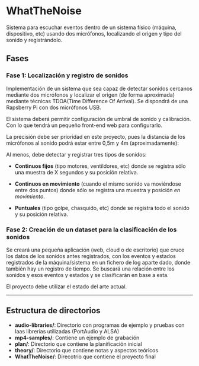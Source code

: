 # WhatTheNoise
Sistema para escuchar eventos dentro de un sistema físico (máquina, dispositivo, etc) usando dos micrófonos, localizando el origen y tipo del sonido y registrándolo.

## Fases
### Fase 1: Localización y registro de sonidos
Implementación de un sistema que sea capaz de detectar sonidos cercanos mediante dos micrófonos y localizar el origen (de forma aproximada) mediante técnicas TDOA(Time Difference Of Arrival). Se dispondrá de una Rapsberry Pi con dos micrófonos USB.

El sistema deberá permitir configuración de umbral de sonido y calibración. Con lo que tendrá un pequeño front-end web para configurarlo.

La precisión debe ser prioridad en este proyecto, pues la distancia de los micrófonos al sonido podrá estar entre 0,5m y 4m (aproximadamente):

Al menos, debe detectar y registrar tres tipos de sonidos:

- **Continuos fijos** (tipo motores, ventildores, etc) donde se registra sólo una muestra de X segundos y su posición relativa.

- **Continuos en movimiento** (cuando el mismo sonido va moviéndose entre dos puntos) donde sólo se registra una muestra y posición *en movimiento*.

- **Puntuales** (tipo golpe, chasquido, etc) donde se registra todo el sonido y su posición relativa.

### Fase 2: Creación de un dataset para la clasificación de los sonidos
Se creará una pequeña aplicación (web, cloud o de escritorio) que cruce los datos de los sonidos antes registrados, con los eventos y estados registrados de la máquina/sistema en un fichero de log aparte dado, donde también hay un registro de tiempo. Se buscará una relación entre los sonidos y esos eventos y estados y se clasificarán en base a esta.

El proyecto debe utilizar el estado del arte actual.

---

## Estructura de directorios
- **audio-libraries/**: Directorio con programas de ejemplo y pruebas con laas librerías utilizadas (PortAudio y ALSA)
- **mp4-samples/**: Contiene un ejemplo de grabación
- **plan/**: Directorio que contiene la planificación inicial
- **theory/**: Directorio que contiene notas y aspectos teóricos
- **WhatTheNoise/**: Direcotrio que contiene el proyecto final